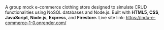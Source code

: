 A group mock e-commerce clothing store designed to simulate CRUD functionalities using NoSQL databases and Node.js. Built with **HTML5**, **CSS**, **JavaScript**, **Node.js**, **Express**, and **Firestore.**
Live site link: https://indu-e-commerce-1-0.onrender.com/
